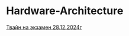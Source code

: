 # Hardware-Architecture
[Твайн на экзамен 28.12.2024г](https://kivipups.github.io/Hardware-Architecture/28.12.24.html)
